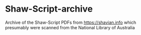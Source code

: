 # Shaw-Script-archive
Archive of the Shaw-Script PDFs from https://shavian.info which presumably were scanned from the National Library of Australia
